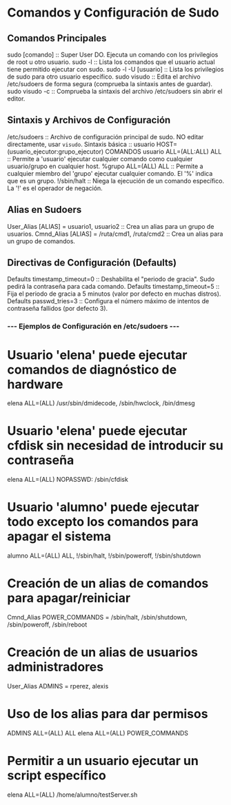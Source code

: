 # Comandos y Configuración de Sudo

## Comandos Principales

sudo [comando] :: Super User DO. Ejecuta un comando con los privilegios de root u otro usuario.
sudo -l :: Lista los comandos que el usuario actual tiene permitido ejecutar con sudo.
sudo -l -U [usuario] :: Lista los privilegios de sudo para otro usuario específico.
sudo visudo :: Edita el archivo /etc/sudoers de forma segura (comprueba la sintaxis antes de guardar).
sudo visudo -c :: Comprueba la sintaxis del archivo /etc/sudoers sin abrir el editor.

## Sintaxis y Archivos de Configuración

/etc/sudoers :: Archivo de configuración principal de sudo. NO editar directamente, usar `visudo`.
Sintaxis básica :: usuario HOST=(usuario_ejecutor:grupo_ejecutor) COMANDOS
usuario ALL=(ALL:ALL) ALL :: Permite a 'usuario' ejecutar cualquier comando como cualquier usuario/grupo en cualquier host.
%grupo ALL=(ALL) ALL :: Permite a cualquier miembro del 'grupo' ejecutar cualquier comando. El '%' indica que es un grupo.
!/sbin/halt :: Niega la ejecución de un comando específico. La '!' es el operador de negación.

## Alias en Sudoers

User_Alias [ALIAS] = usuario1, usuario2 :: Crea un alias para un grupo de usuarios.
Cmnd_Alias [ALIAS] = /ruta/cmd1, /ruta/cmd2 :: Crea un alias para un grupo de comandos.

## Directivas de Configuración (Defaults)

Defaults timestamp_timeout=0 :: Deshabilita el "periodo de gracia". Sudo pedirá la contraseña para cada comando.
Defaults timestamp_timeout=5 :: Fija el periodo de gracia a 5 minutos (valor por defecto en muchas distros).
Defaults passwd_tries=3 :: Configura el número máximo de intentos de contraseña fallidos (por defecto 3).

### --- Ejemplos de Configuración en /etc/sudoers ---

# Usuario 'elena' puede ejecutar comandos de diagnóstico de hardware
elena ALL=(ALL) /usr/sbin/dmidecode, /sbin/hwclock, /bin/dmesg

# Usuario 'elena' puede ejecutar cfdisk sin necesidad de introducir su contraseña
elena ALL=(ALL) NOPASSWD: /sbin/cfdisk

# Usuario 'alumno' puede ejecutar todo excepto los comandos para apagar el sistema
alumno ALL=(ALL) ALL, !/sbin/halt, !/sbin/poweroff, !/sbin/shutdown

# Creación de un alias de comandos para apagar/reiniciar
Cmnd_Alias POWER_COMMANDS = /sbin/halt, /sbin/shutdown, /sbin/poweroff, /sbin/reboot

# Creación de un alias de usuarios administradores
User_Alias ADMINS = rperez, alexis

# Uso de los alias para dar permisos
ADMINS ALL=(ALL) ALL
elena ALL=(ALL) POWER_COMMANDS

# Permitir a un usuario ejecutar un script específico
elena ALL=(ALL) /home/alumno/testServer.sh
